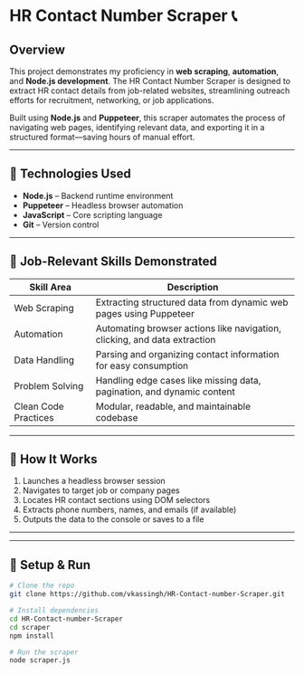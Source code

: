 # HR Contact Number Scraper 📞

## Overview
This project demonstrates my proficiency in **web scraping**, **automation**, and **Node.js development**. The HR Contact Number Scraper is designed to extract HR contact details from job-related websites, streamlining outreach efforts for recruitment, networking, or job applications.

Built using **Node.js** and **Puppeteer**, this scraper automates the process of navigating web pages, identifying relevant data, and exporting it in a structured format—saving hours of manual effort.

---

## 🔧 Technologies Used
- **Node.js** – Backend runtime environment
- **Puppeteer** – Headless browser automation
- **JavaScript** – Core scripting language
- **Git** – Version control

---

## 💼 Job-Relevant Skills Demonstrated
| Skill Area            | Description                                                                 |
|-----------------------|-----------------------------------------------------------------------------|
| Web Scraping          | Extracting structured data from dynamic web pages using Puppeteer           |
| Automation            | Automating browser actions like navigation, clicking, and data extraction   |
| Data Handling         | Parsing and organizing contact information for easy consumption             |
| Problem Solving       | Handling edge cases like missing data, pagination, and dynamic content       |
| Clean Code Practices  | Modular, readable, and maintainable codebase                                |

---

## 🚀 How It Works
1. Launches a headless browser session
2. Navigates to target job or company pages
3. Locates HR contact sections using DOM selectors
4. Extracts phone numbers, names, and emails (if available)
5. Outputs the data to the console or saves to a file

---


---

## 🧪 Setup & Run
```bash
# Clone the repo
git clone https://github.com/vkassingh/HR-Contact-number-Scraper.git

# Install dependencies
cd HR-Contact-number-Scraper
cd scraper
npm install

# Run the scraper
node scraper.js
